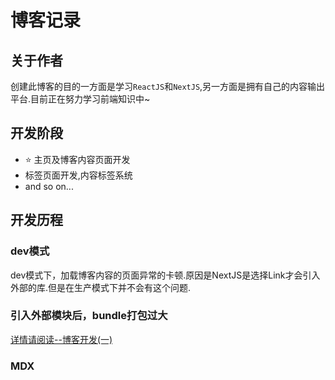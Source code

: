 # 博客记录

## 关于作者
创建此博客的目的一方面是学习`ReactJS`和`NextJS`,另一方面是拥有自己的内容输出平台.目前正在努力学习前端知识中~


## 开发阶段
- ⭐ 主页及博客内容页面开发 
- 标签页面开发,内容标签系统
- and so on...
## 开发历程

### dev模式
dev模式下，加载博客内容的页面异常的卡顿.原因是NextJS是选择Link才会引入外部的库.但是在生产模式下并不会有这个问题.

### 引入外部模块后，bundle打包过大
[详情请阅读--博客开发(一)](http://localhost:3000/posts/%E5%8D%9A%E5%AE%A2%E5%BC%80%E5%8F%91%EF%BC%88%E4%B8%80%EF%BC%89)

### MDX

